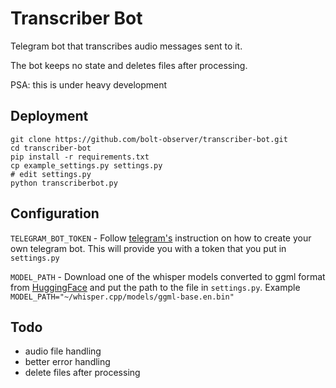 # Transcriber Bot 
Telegram bot that transcribes audio messages sent to it.

The bot keeps no state and deletes files after processing.

PSA: this is under heavy development

## Deployment
```
git clone https://github.com/bolt-observer/transcriber-bot.git
cd transcriber-bot
pip install -r requirements.txt 
cp example_settings.py settings.py
# edit settings.py
python transcriberbot.py
```

## Configuration
`TELEGRAM_BOT_TOKEN` - Follow [telegram's](https://core.telegram.org/bots#how-do-i-create-a-bot) instruction on how to create your own telegram bot. This will provide you with a token that you put in `settings.py` 

`MODEL_PATH` - Download one of the whisper models converted to ggml format from [HuggingFace](https://huggingface.co/ggerganov/whisper.cpp) and put the path to the file in `settings.py`. Example `MODEL_PATH="~/whisper.cpp/models/ggml-base.en.bin"`

## Todo
- audio file handling
- better error handling
- delete files after processing 